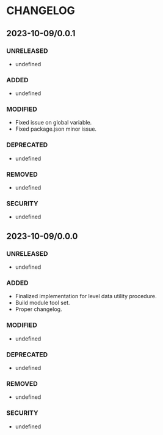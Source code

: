 #	CHANGELOG

##	2023-10-09/0.0.1

###	UNRELEASED
- undefined

###	ADDED
- undefined

###	MODIFIED
- Fixed issue on global variable.
- Fixed package.json minor issue.

###	DEPRECATED
- undefined

###	REMOVED
- undefined

###	SECURITY
- undefined

##	2023-10-09/0.0.0

###	UNRELEASED
- undefined

###	ADDED
- Finalized implementation for level data utility procedure.
- Build module tool set.
- Proper changelog.

###	MODIFIED
- undefined

###	DEPRECATED
- undefined

###	REMOVED
- undefined

###	SECURITY
- undefined
